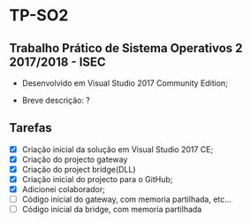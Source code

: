 # TP-SO2
## Trabalho Prático de Sistema Operativos 2 2017/2018 - ISEC

* Desenvolvido em Visual Studio 2017 Community Edition;

* Breve descrição:
 ?

## Tarefas
- [x] Criação inicial da solução em Visual Studio 2017 CE;
- [x] Criação do projecto gateway
- [x] Criação do project bridge(DLL)
- [x] Criação inicial do projecto para o GitHub;
- [x] Adicionei colaborador;
- [ ] Código inicial do gateway, com memoria partilhada, etc...
- [ ] Código inicial da bridge, com memoria partilhada  
